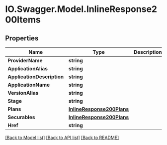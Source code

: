 # IO.Swagger.Model.InlineResponse200Items
## Properties

Name | Type | Description | Notes
------------ | ------------- | ------------- | -------------
**ProviderName** | **string** |  | [optional] 
**ApplicationAlias** | **string** |  | [optional] 
**ApplicationDescription** | **string** |  | [optional] 
**ApplicationName** | **string** |  | [optional] 
**VersionAlias** | **string** |  | [optional] 
**Stage** | **string** |  | [optional] 
**Plans** | [**InlineResponse200Plans**](InlineResponse200Plans.md) |  | [optional] 
**Securables** | [**InlineResponse200Plans**](InlineResponse200Plans.md) |  | [optional] 
**Href** | **string** |  | [optional] 

[[Back to Model list]](../README.md#documentation-for-models) [[Back to API list]](../README.md#documentation-for-api-endpoints) [[Back to README]](../README.md)

